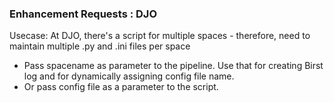 ### Enhancement Requests : DJO

Usecase: At DJO, there's a script for multiple spaces - therefore, need to maintain multiple .py and .ini files per space
+ Pass spacename as parameter to the pipeline. Use that for creating Birst log and for dynamically assigning config file name. 
+ Or pass config file as a parameter to the script. 

